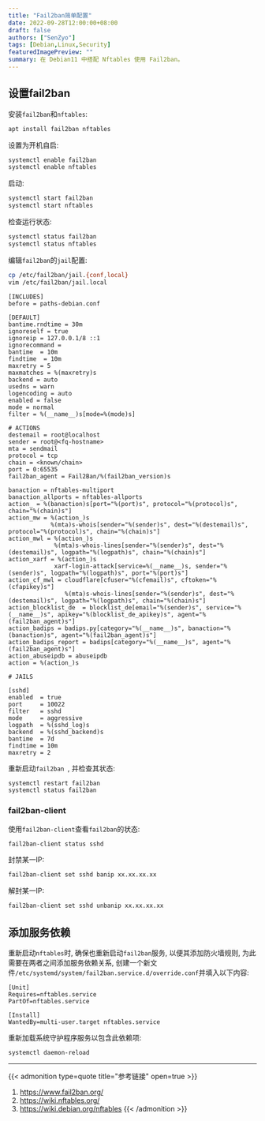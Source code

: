 ```yaml
---
title: "Fail2ban简单配置"
date: 2022-09-28T12:00:00+08:00
draft: false
authors: ["SenZyo"]
tags: [Debian,Linux,Security]
featuredImagePreview: ""
summary: 在 Debian11 中搭配 Nftables 使用 Fail2ban。
---
```


## 设置fail2ban

安装`fail2ban`和`nftables`: 

```bash
apt install fail2ban nftables
```

设置为开机自启: 

```bash
systemctl enable fail2ban
systemctl enable nftables
```

启动: 

```bash
systemctl start fail2ban
systemctl start nftables
```

检查运行状态: 

```bash
systemctl status fail2ban
systemctl status nftables
```

编辑`fail2ban`的`jail`配置: 

```bash
cp /etc/fail2ban/jail.{conf,local}
vim /etc/fail2ban/jail.local
```

```
[INCLUDES]
before = paths-debian.conf

[DEFAULT]
bantime.rndtime = 30m
ignoreself = true
ignoreip = 127.0.0.1/8 ::1
ignorecommand =
bantime  = 10m
findtime  = 10m
maxretry = 5
maxmatches = %(maxretry)s
backend = auto
usedns = warn
logencoding = auto
enabled = false
mode = normal
filter = %(__name__)s[mode=%(mode)s]

# ACTIONS
destemail = root@localhost
sender = root@<fq-hostname>
mta = sendmail
protocol = tcp
chain = <known/chain>
port = 0:65535
fail2ban_agent = Fail2Ban/%(fail2ban_version)s

banaction = nftables-multiport
banaction_allports = nftables-allports
action_ = %(banaction)s[port="%(port)s", protocol="%(protocol)s", chain="%(chain)s"]
action_mw = %(action_)s
            %(mta)s-whois[sender="%(sender)s", dest="%(destemail)s", protocol="%(protocol)s", chain="%(chain)s"]
action_mwl = %(action_)s
             %(mta)s-whois-lines[sender="%(sender)s", dest="%(destemail)s", logpath="%(logpath)s", chain="%(chain)s"]
action_xarf = %(action_)s
             xarf-login-attack[service=%(__name__)s, sender="%(sender)s", logpath="%(logpath)s", port="%(port)s"]
action_cf_mwl = cloudflare[cfuser="%(cfemail)s", cftoken="%(cfapikey)s"]
                %(mta)s-whois-lines[sender="%(sender)s", dest="%(destemail)s", logpath="%(logpath)s", chain="%(chain)s"]
action_blocklist_de  = blocklist_de[email="%(sender)s", service="%(__name__)s", apikey="%(blocklist_de_apikey)s", agent="%(fail2ban_agent)s"]
action_badips = badips.py[category="%(__name__)s", banaction="%(banaction)s", agent="%(fail2ban_agent)s"]
action_badips_report = badips[category="%(__name__)s", agent="%(fail2ban_agent)s"]
action_abuseipdb = abuseipdb
action = %(action_)s

# JAILS

[sshd]
enabled  = true
port     = 10022
filter   = sshd
mode     = aggressive
logpath  = %(sshd_log)s
backend  = %(sshd_backend)s
bantime  = 7d
findtime = 10m
maxretry = 2
```

重新启动`fail2ban `, 并检查其状态: 

```bash
systemctl restart fail2ban
systemctl status fail2ban
```

### fail2ban-client

使用`fail2ban-client`查看`fail2ban`的状态: 

```bash
fail2ban-client status sshd
```

封禁某一IP: 

```bash
fail2ban-client set sshd banip xx.xx.xx.xx
```

解封某一IP: 

```bash
fail2ban-client set sshd unbanip xx.xx.xx.xx
```

## 添加服务依赖

重新启动`nftables`时, 确保也重新启动`fail2ban`服务, 以便其添加防火墙规则, 为此需要在两者之间添加服务依赖关系, 创建一个新文件`/etc/systemd/system/fail2ban.service.d/override.conf`并填入以下内容: 

```
[Unit]
Requires=nftables.service
PartOf=nftables.service

[Install]
WantedBy=multi-user.target nftables.service
```

重新加载系统守护程序服务以包含此依赖项: 

```bash
systemctl daemon-reload
```

--------------------

{{< admonition type=quote title="参考链接" open=true >}}
1. https://www.fail2ban.org/
2. https://wiki.nftables.org/
3. https://wiki.debian.org/nftables
{{< /admonition >}}
